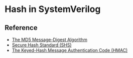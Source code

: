 # Hash in SystemVerilog

## Reference

- [The MD5 Message-Digest Algorithm](https://www.rfc-editor.org/rfc/rfc1321.txt)
- [Secure Hash Standard (SHS)](http://nvlpubs.nist.gov/nistpubs/FIPS/NIST.FIPS.180-4.pdf)
- [The Keyed-Hash Message Authentication Code (HMAC)](http://csrc.nist.gov/publications/fips/fips198/fips-198a.pdf)

